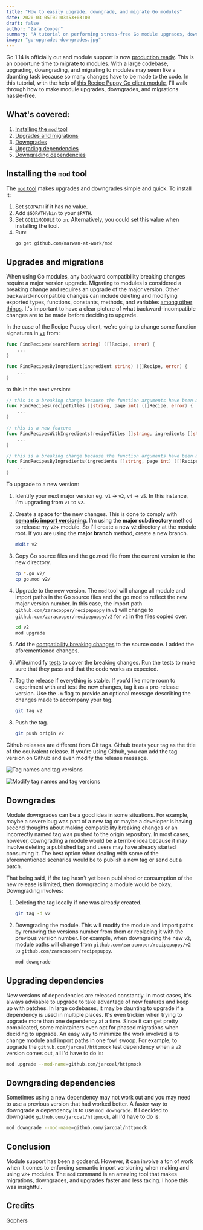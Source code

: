 ```yaml
---
title: "How to easily upgrade, downgrade, and migrate Go modules"
date: 2020-03-05T02:03:53+03:00
draft: false
author: "Zara Cooper"
summary: "A tutorial on performing stress-free Go module upgrades, downgrades, and migrations."
image: "go-upgrades-downgrades.jpg"
---
```


Go 1.14 is officially out and module support is now [production ready](https://blog.golang.org/go1.14). This is an opportune time to migrate to modules. With a large codebase, upgrading, downgrading, and migrating to modules may seem like a daunting task because so many changes have to be made to the code. In this tutorial, with the help of [this Recipe Puppy Go client module](https://github.com/zaracooper/recipepuppy), I'll walk through how to make module upgrades, downgrades, and migrations hassle-free. 

## What's covered: 
1. [Installing the `mod` tool](#installing-the-mod-tool)
2. [Upgrades and migrations](#upgrades-and-migrations)
3. [Downgrades](#downgrades)
4. [Upgrading dependencies](#upgrading-dependencies)
5. [Downgrading dependencies](#downgrading-dependencies)

##  Installing the `mod` tool
The [`mod` tool](https://github.com/marwan-at-work/mod) makes upgrades and downgrades simple and quick. To install it:

1. Set `$GOPATH` if it has no value. 
2. Add `$GOPATH\bin` to your `$PATH`.
3. Set `GO111MODULE` to `on`. Alternatively, you could set this value when installing the tool.
4. Run:
    ```bash
    go get github.com/marwan-at-work/mod
    ```

## Upgrades and migrations
When using Go modules, any backward compatibility breaking changes require a major version upgrade. Migrating to modules is considered a breaking change and requires an upgrade of the major version. Other backward-incompatible changes can include deleting and modifying exported types, functions, constants, methods, and variables [among other things](https://blog.merovius.de/2015/07/29/backwards-compatibility-in-go.html). It's important to have a clear picture of what backward-incompatible changes are to be made before deciding to upgrade.

In the case of the Recipe Puppy client, we're going to change some function signatures in [`v1`](https://github.com/zaracooper/recipepuppy/tree/v1.0.0) from:

```go
func FindRecipes(searchTerm string) ([]Recipe, error) {
    ...
}

func FindRecipesByIngredient(ingredient string) ([]Recipe, error) {
    ...
}
```

to this in the next version:

```go
// this is a breaking change because the function arguments have been modified
func FindRecipes(recipeTitles []string, page int) ([]Recipe, error) {
    ...
}

// this is a new feature
func FindRecipesWithIngredients(recipeTitles []string, ingredients []string, page int) ([]Recipe, error) {
    ...
}

// this is a breaking change because the function arguments have been modified
func FindRecipesByIngredients(ingredients []string, page int) ([]Recipe, error) {
    ...
}
```

To upgrade to a new version:

1. Identify your next major version eg. `v1` → `v2`, `v4` → `v5`. In this instance, I'm upgrading from `v1` to `v2`.
2. Create a space for the new changes. This is done to comply with [**semantic import versioning**](https://zaracooper.github.io/blog/posts/go-module-tidbits/#13-semantic-import-versioning). I'm using the **major subdirectory** method to release my `v2`+ module. So I'll create a new `v2` directory at the module root. If you are using the **major branch** method, create a new branch.

    ```bash
    mkdir v2
    ```

3. Copy Go source files and the go.mod file from the current version to the new directory. 

    ```bash
    cp *.go v2/
    cp go.mod v2/
    ```
4. Upgrade to the new version. The `mod` tool will change all module and import paths in the Go source files and the go.mod to reflect the new major version number. In this case, the import path `github.com/zaracopper/recipepuppy` in `v1` will change to `github.com/zaracooper/recipepuppy/v2` for `v2` in the files copied over.
    ```bash
    cd v2
    mod upgrade
    ```
5. Add the [compatibility breaking changes](https://github.com/zaracooper/recipepuppy/blob/v2.0.0/v2/api.go) to the source code. I added the aforementioned changes.

6. Write/modify [tests](https://github.com/zaracooper/recipepuppy/blob/v2.0.0/v2/api_test.go) to cover the breaking changes. Run the tests to make sure that they pass and that the code works as expected. 

7. Tag the release if everything is stable. If you'd like more room to experiment with and test the new changes, tag it as a pre-release version. Use the `-m` flag to provide an optional message describing the changes made to accompany your tag.
    ```bash
    git tag v2
    ```

8. Push the tag. 
    ```bash
    git push origin v2
    ```
 
Github releases are different from Git tags. Github treats your tag as the title of the equivalent release. If you're using Github, you can add the tag version on Github and even modify the release message.

![Tag names and tag versions](tag-display-github.png)

![Modify tag names and tag versions](edit-github.png)

## Downgrades
Module downgrades can be a good idea in some situations. For example, maybe a severe bug was part of a new tag or maybe a developer is having second thoughts about making compatibility breaking changes or an incorrectly named tag was pushed to the origin repository. In most cases, however, downgrading a module would be a terrible idea because it may involve deleting a published tag and users may have already started consuming it. The best option when dealing with some of the aforementioned scenarios would be to publish a new tag or send out a patch. 

 That being said, if the tag hasn't yet been published or consumption of the new release is limited, then downgrading a module would be okay. Downgrading involves:

1. Deleting the tag locally if one was already created. 
    ```bash
    git tag -d v2
    ```

2. Downgrading the module. This will modify the module and import paths by removing the versions number from them or replacing it with the previous version number. For example, when downgrading the new `v2`, module paths will change from `github.com/zaracooper/recipepuppy/v2` to `github.com/zaracooper/recipepuppy`.
    ```bash
    mod downgrade
    ```

## Upgrading dependencies
New versions of dependencies are released constantly. In most cases, it's always advisable to upgrade to take advantage of new features and keep up with patches. In large codebases, it may be daunting to upgrade if a dependency is used in multiple places. It's even trickier when trying to upgrade more than one dependency at a time. Since it can get pretty complicated, some maintainers even opt for phased migrations when deciding to upgrade. An easy way to minimize the work involved is to change module and import paths in one fowl swoop. For example, to upgrade the `github.com/jarcoal/httpmock` test dependency when a `v2` version comes out, all I'd have to do is:

```bash
mod upgrade --mod-name=github.com/jarcoal/httpmock
```

## Downgrading dependencies
Sometimes using a new dependency may not work out and you may need to use a previous version that had worked better. A faster way to downgrade a dependency is to use `mod downgrade`. If I decided to downgrade `github.com/jarcoal/httpmock`, all I'd have to do is:

```bash
mod downgrade --mod-name=github.com/jarcoal/httpmock
```

## Conclusion
Module support has been a godsend. However, it can involve a ton of work when it comes to enforcing semantic import versioning when making and using `v2`+ modules. The `mod` command is an amazing tool that makes migrations, downgrades, and upgrades faster and less taxing. I hope this was insightful.

## Credits
[Gophers](https://github.com/egonelbre/gophers)